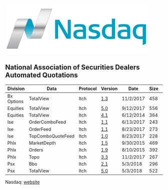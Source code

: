 ![Nasdaq](https://github.com/Open-Markets-Initiative/Directory/blob/master/Logos/Nasdaq.png)


## National Association of Securities Dealers Automated Quotations

|Division | Data | Protocol | Version | Date | Size | Testing | Specification|
|--- | --- | --- | --- | --- | --- | --- | ---|
|Bx Options | TotalView | Itch | [1.3](https://github.com/Open-Markets-Initiative/c-structs/blob/master/Nasdaq/Nasdaq.Bx.Options.TotalView.Itch.v1.3.h "National Association of Securities Dealers Automated Quotations 1.3 C Structs") | 11/2/2017 | 458 | Untested | [url](http://www.nasdaqtrader.com/Trader.aspx?id=dpspecs "Protocol specification") - [pdf](https://github.com/Open-Markets-Initiative/Directory/blob/master/Specifications/Nasdaq/Nasdaq.Bx.Options.TotalView.Itch.v1.3.pdf "Specification manual")|
|Equities | TotalView | Itch | [5.0](https://github.com/Open-Markets-Initiative/c-structs/blob/master/Nasdaq/Nasdaq.Equities.TotalView.Itch.v5.0.h "National Association of Securities Dealers Automated Quotations 5.0 C Structs") | 9/12/2017 | 556 | Untested | [url](http://www.nasdaqtrader.com/Trader.aspx?id=dpspecs "Protocol specification") - [pdf](https://github.com/Open-Markets-Initiative/Directory/blob/master/Specifications/Nasdaq/Nasdaq.Equities.TotalView.Itch.v5.0.pdf "Specification manual")|
|Equities | TotalView | Itch | [4.1](https://github.com/Open-Markets-Initiative/c-structs/blob/master/Nasdaq/Nasdaq.Equities.TotalView.Itch.v4.1.h "National Association of Securities Dealers Automated Quotations 4.1 C Structs") | 6/12/2014 | 364 | Untested | [url](http://www.nasdaqtrader.com/Trader.aspx?id=dpspecs "Protocol specification") - [pdf](https://github.com/Open-Markets-Initiative/Directory/blob/master/Specifications/Nasdaq/Nasdaq.Equities.TotalView.Itch.v4.1.pdf "Specification manual")|
|Ise | OrderComboFeed | Itch | [1.1](https://github.com/Open-Markets-Initiative/c-structs/blob/master/Nasdaq/Nasdaq.Ise.OrderComboFeed.Itch.v1.1.h "National Association of Securities Dealers Automated Quotations 1.1 C Structs") | 6/13/2017 | 243 | Verified | [url](https://business.nasdaq.com/trade/US-Options/Technical-Specifications.html "Protocol specification") - [pdf](https://github.com/Open-Markets-Initiative/Directory/blob/master/Specifications/Nasdaq/Nasdaq.Ise.OrderComboFeed.Itch.v1.1.pdf "Specification manual")|
|Ise | OrderFeed | Itch | [1.1](https://github.com/Open-Markets-Initiative/c-structs/blob/master/Nasdaq/Nasdaq.Ise.OrderFeed.Itch.v1.1.h "National Association of Securities Dealers Automated Quotations 1.1 C Structs") | 8/23/2017 | 273 | Untested | [url](https://business.nasdaq.com/trade/US-Options/Technical-Specifications.html "Protocol specification") - [pdf](https://github.com/Open-Markets-Initiative/Directory/blob/master/Specifications/Nasdaq/Nasdaq.Ise.OrderFeed.Itch.v1.1.pdf "Specification manual")|
|Ise | TopComboQuoteFeed | Itch | [1.0](https://github.com/Open-Markets-Initiative/c-structs/blob/master/Nasdaq/Nasdaq.Ise.TopComboQuoteFeed.Itch.v1.0.h "National Association of Securities Dealers Automated Quotations 1.0 C Structs") | 8/23/2017 | 228 | Verified | [url](https://business.nasdaq.com/trade/US-Options/Technical-Specifications.html "Protocol specification") - [pdf](https://github.com/Open-Markets-Initiative/Directory/blob/master/Specifications/Nasdaq/Nasdaq.Ise.TopComboQuoteFeed.Itch.v1.0.pdf "Specification manual")|
|Phlx | MarketDepth | Itch | [1.5](https://github.com/Open-Markets-Initiative/c-structs/blob/master/Nasdaq/Nasdaq.Phlx.MarketDepth.Itch.v1.5.h "National Association of Securities Dealers Automated Quotations 1.5 C Structs") | 9/30/2015 | 469 | Untested | [url](http://www.phlx.com/Trader.aspx?id=DPSpecs#options_x "Protocol specification") - [pdf](https://github.com/Open-Markets-Initiative/Directory/blob/master/Specifications/Nasdaq/Nasdaq.Phlx.MarketDepth.Itch.v1.5.pdf "Specification manual")|
|Phlx | Orders | Itch | [1.9](https://github.com/Open-Markets-Initiative/c-structs/blob/master/Nasdaq/Nasdaq.Phlx.Orders.Itch.v1.9.h "National Association of Securities Dealers Automated Quotations 1.9 C Structs") | 8/10/2015 | 392 | Untested | [url](http://www.phlx.com/Trader.aspx?id=DPSpecs#options_x "Protocol specification") - [pdf](https://github.com/Open-Markets-Initiative/Directory/blob/master/Specifications/Nasdaq/Nasdaq.Phlx.Orders.Itch.v1.9.pdf "Specification manual")|
|Phlx | Topo | Itch | [3.3](https://github.com/Open-Markets-Initiative/c-structs/blob/master/Nasdaq/Nasdaq.Phlx.Topo.Itch.v3.3.h "National Association of Securities Dealers Automated Quotations 3.3 C Structs") | 11/2/2017 | 267 | Untested | [url](http://www.phlx.com/Trader.aspx?id=DPSpecs_USDerivatives#topo "Protocol specification") - [pdf](https://github.com/Open-Markets-Initiative/Directory/blob/master/Specifications/Nasdaq/Nasdaq.Phlx.Topo.Itch.v3.3.pdf "Specification manual")|
|Psx | Bbo | Itch | [2.1](https://github.com/Open-Markets-Initiative/c-structs/blob/master/Nasdaq/Nasdaq.Psx.Bbo.Itch.v2.1.h "National Association of Securities Dealers Automated Quotations 2.1 C Structs") | 5/3/2018 | 296 | Untested | [url](http://nasdaqtrader.com/content/technicalsupport/specifications/dataproducts/PSXbboSpecification2.1.pdf "Protocol specification") - [pdf](https://github.com/Open-Markets-Initiative/Directory/blob/master/Specifications/Nasdaq/Nasdaq.Psx.Bbo.Itch.v2.1.pdf "Specification manual")|
|Psx | TotalView | Itch | [5.0](https://github.com/Open-Markets-Initiative/c-structs/blob/master/Nasdaq/Nasdaq.Psx.TotalView.Itch.v5.0.h "National Association of Securities Dealers Automated Quotations 5.0 C Structs") | 5/3/2018 | 522 | Untested | [url](http://www.nasdaqtrader.com/content/technicalsupport/specifications/dataproducts/PSXTVITCHSpecification.pdf "Protocol specification") - [pdf](https://github.com/Open-Markets-Initiative/Directory/blob/master/Specifications/Nasdaq/Nasdaq.Psx.TotalView.Itch.v5.0.pdf "Specification manual")|


Nasdaq: [website](https://www.nasdaq.com "Go to National Association of Securities Dealers Automated Quotations")


